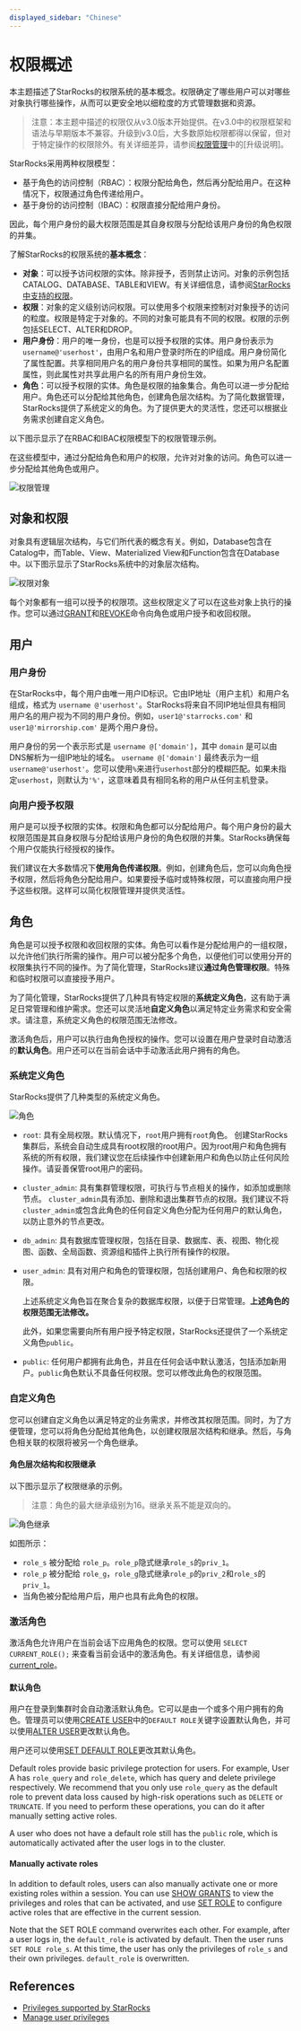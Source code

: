 ```yaml
---
displayed_sidebar: "Chinese"
---
```


# 权限概述

本主题描述了StarRocks的权限系统的基本概念。权限确定了哪些用户可以对哪些对象执行哪些操作，从而可以更安全地以细粒度的方式管理数据和资源。

> 注意：本主题中描述的权限仅从v3.0版本开始提供。在v3.0中的权限框架和语法与早期版本不兼容。升级到v3.0后，大多数原始权限都得以保留，但对于特定操作的权限除外。有关详细差异，请参阅[权限管理](privilege_item.md)中的[升级说明]。

StarRocks采用两种权限模型：

- 基于角色的访问控制（RBAC）：权限分配给角色，然后再分配给用户。在这种情况下，权限通过角色传递给用户。
- 基于身份的访问控制（IBAC）：权限直接分配给用户身份。

因此，每个用户身份的最大权限范围是其自身权限与分配给该用户身份的角色权限的并集。

了解StarRocks的权限系统的**基本概念**：

- **对象**：可以授予访问权限的实体。除非授予，否则禁止访问。对象的示例包括CATALOG、DATABASE、TABLE和VIEW。有关详细信息，请参阅[StarRocks中支持的权限](privilege_item.md)。
- **权限**：对象的定义级别访问权限。可以使用多个权限来控制对对象授予的访问的粒度。权限是特定于对象的。不同的对象可能具有不同的权限。权限的示例包括SELECT、ALTER和DROP。
- **用户身份**：用户的唯一身份，也是可以授予权限的实体。用户身份表示为`username@'userhost'`，由用户名和用户登录时所在的IP组成。用户身份简化了属性配置。共享相同用户名的用户身份共享相同的属性。如果为用户名配置属性，则此属性对共享此用户名的所有用户身份生效。
- **角色**：可以授予权限的实体。角色是权限的抽象集合。角色可以进一步分配给用户。角色还可以分配给其他角色，创建角色层次结构。为了简化数据管理，StarRocks提供了系统定义的角色。为了提供更大的灵活性，您还可以根据业务需求创建自定义角色。

以下图示显示了在RBAC和IBAC权限模型下的权限管理示例。

在这些模型中，通过分配给角色和用户的权限，允许对对象的访问。角色可以进一步分配给其他角色或用户。

![权限管理](../assets/privilege-manage.png)

## 对象和权限

对象具有逻辑层次结构，与它们所代表的概念有关。例如，Database包含在Catalog中，而Table、View、Materialized View和Function包含在Database中。以下图示显示了StarRocks系统中的对象层次结构。

![权限对象](../assets/privilege-object.png)

每个对象都有一组可以授予的权限项。这些权限定义了可以在这些对象上执行的操作。您可以通过[GRANT](../sql-reference/sql-statements/account-management/GRANT.md)和[REVOKE](../sql-reference/sql-statements/account-management/REVOKE.md)命令向角色或用户授予和收回权限。

## 用户

### 用户身份

在StarRocks中，每个用户由唯一用户ID标识。它由IP地址（用户主机）和用户名组成，格式为 `username @'userhost'`。StarRocks将来自不同IP地址但具有相同用户名的用户视为不同的用户身份。例如，`user1@'starrocks.com'` 和 `user1@'mirrorship.com'` 是两个用户身份。

用户身份的另一个表示形式是 `username @['domain']`，其中 `domain` 是可以由DNS解析为一组IP地址的域名。 `username @['domain']` 最终表示为一组 `username@'userhost'`。您可以使用`%`来进行`userhost`部分的模糊匹配。如果未指定`userhost`，则默认为`'%'`，这意味着具有相同名称的用户从任何主机登录。

### 向用户授予权限

用户是可以授予权限的实体。权限和角色都可以分配给用户。每个用户身份的最大权限范围是其自身权限与分配给该用户身份的角色权限的并集。StarRocks确保每个用户仅能执行经授权的操作。

我们建议在大多数情况下**使用角色传递权限**。例如，创建角色后，您可以向角色授予权限，然后将角色分配给用户。如果要授予临时或特殊权限，可以直接向用户授予这些权限。这样可以简化权限管理并提供灵活性。

## 角色

角色是可以授予权限和收回权限的实体。角色可以看作是分配给用户的一组权限，以允许他们执行所需的操作。用户可以被分配多个角色，以便他们可以使用分开的权限集执行不同的操作。为了简化管理，StarRocks建议**通过角色管理权限**。特殊和临时权限可以直接授予用户。

为了简化管理，StarRocks提供了几种具有特定权限的**系统定义角色**，这有助于满足日常管理和维护需求。您还可以灵活地**自定义角色**以满足特定业务需求和安全需求。请注意，系统定义角色的权限范围无法修改。

激活角色后，用户可以执行由角色授权的操作。您可以设置在用户登录时自动激活的**默认角色**。用户还可以在当前会话中手动激活此用户拥有的角色。

### 系统定义角色

StarRocks提供了几种类型的系统定义角色。

![角色](../assets/privilege-role.png)

- `root`: 具有全局权限。默认情况下，`root`用户拥有`root`角色。
   创建StarRocks集群后，系统会自动生成具有root权限的root用户。因为root用户和角色拥有系统的所有权限，我们建议您在后续操作中创建新用户和角色以防止任何风险操作。请妥善保管root用户的密码。
- `cluster_admin`: 具有集群管理权限，可执行与节点相关的操作，如添加或删除节点。
  `cluster_admin`具有添加、删除和退出集群节点的权限。我们建议不将`cluster_admin`或包含此角色的任何自定义角色分配为任何用户的默认角色，以防止意外的节点更改。
- `db_admin`: 具有数据库管理权限，包括在目录、数据库、表、视图、物化视图、函数、全局函数、资源组和插件上执行所有操作的权限。
- `user_admin`: 具有对用户和角色的管理权限，包括创建用户、角色和权限的权限。

  上述系统定义角色旨在聚合复杂的数据库权限，以便于日常管理。**上述角色的权限范围无法修改。**

  此外，如果您需要向所有用户授予特定权限，StarRocks还提供了一个系统定义角色`public`。

- `public`: 任何用户都拥有此角色，并且在任何会话中默认激活，包括添加新用户。`public`角色默认不具备任何权限。您可以修改此角色的权限范围。

### 自定义角色

您可以创建自定义角色以满足特定的业务需求，并修改其权限范围。同时，为了方便管理，您可以将角色分配给其他角色，以创建权限层次结构和继承。然后，与角色相关联的权限将被另一个角色继承。

#### 角色层次结构和权限继承

以下图示显示了权限继承的示例。

> 注意：角色的最大继承级别为16。继承关系不能是双向的。

![角色继承](../assets/privilege-role_inheri.png)

如图所示：

- `role_s` 被分配给 `role_p`。`role_p`隐式继承`role_s`的`priv_1`。
- `role_p` 被分配给 `role_g`，`role_g`隐式继承`role_p`的`priv_2`和`role_s`的`priv_1`。
- 当角色被分配给用户后，用户也具有此角色的权限。

### 激活角色

激活角色允许用户在当前会话下应用角色的权限。您可以使用 `SELECT CURRENT_ROLE();` 来查看当前会话中的激活角色。有关详细信息，请参阅[current_role](../sql-reference/sql-functions/utility-functions/current_role.md)。

#### 默认角色

用户在登录到集群时会自动激活默认角色。它可以是由一个或多个用户拥有的角色。管理员可以使用[CREATE USER](../sql-reference/sql-statements/account-management/CREATE_USER.md)中的`DEFAULT ROLE`关键字设置默认角色，并可以使用[ALTER USER](../sql-reference/sql-statements/account-management/ALTER_USER.md)更改默认角色。

用户还可以使用[SET DEFAULT ROLE](../sql-reference/sql-statements/account-management/SET_DEFAULT_ROLE.md)更改其默认角色。

Default roles provide basic privilege protection for users. For example, User A has `role_query` and `role_delete`, which has query and delete privilege respectively. We recommend that you only use `role_query` as the default role to prevent data loss caused by high-risk operations such as `DELETE` or `TRUNCATE`. If you need to perform these operations, you can do it after manually setting active roles.

A user who does not have a default role still has the `public` role, which is automatically activated after the user logs in to the cluster.

#### Manually activate roles

In addition to default roles, users can also manually activate one or more existing roles within a session. You can use [SHOW GRANTS](../sql-reference/sql-statements/account-management/SHOW_GRANTS.md) to view the privileges and roles that can be activated, and use [SET ROLE](../sql-reference/sql-statements/account-management/SET_ROLE.md) to configure active roles that are effective in the current session.

Note that the SET ROLE command overwrites each other. For example, after a user logs in, the `default_role` is activated by default. Then the user runs `SET ROLE role_s`. At this time, the user has only the privileges of `role_s` and their own privileges. `default_role` is overwritten.

## References

- [Privileges supported by StarRocks](privilege_item.md)
- [Manage user privileges](User_privilege.md)